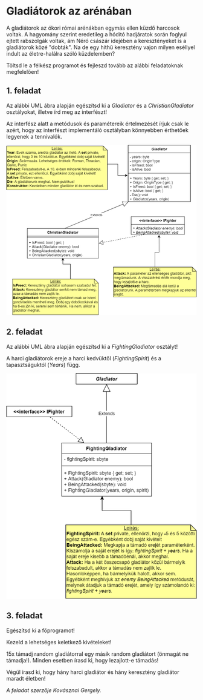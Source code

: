 # Gladiátorok az arénában

A gladiátorok az ókori római arénákban egymás ellen küzdő harcosok voltak. 
A hagyomány szerint eredetileg a hódító hadjáratok során foglyul ejtett rabszolgák voltak, ám Néró császár idejében a keresztényeket is a gladiátorok közé "dobták". 
Na de egy hithű keresztény vajon milyen eséllyel indult az életre-halálra szóló küzdelemben?

Töltsd le a félkész programot és fejleszd tovább az alábbi feladatoknak megfelelően!

## 1. feladat

Az alábbi UML ábra alapján egészítsd ki a *Gladiator* és a *ChristianGladiator* osztályokat, illetve írd meg az interfészt!

Az interfész alatt a metódusok és paramétereik értelmezését írjuk csak le azért, hogy az interfészt implementáló osztályban könnyebben érthetőek legyenek a tennivalók.

![UML-1](gladiators_UML_1.png)

## 2. feladat

Az alábbi UML ábra alapján egészítsd ki a *FightingGladiator* osztályt!

A harci gladiátorok ereje a harci kedvüktől (*FightingSpirit*) és a tapasztságuktól (*Years*) függ.

![UML-2](gladiators_UML_2.png)

## 3. feladat

Egészítsd ki a főprogramot!

Kezeld a lehetséges keletkező kivételeket!

15x támadj random gladiátorral egy másik random gladiátort (önmagát ne támadja!). Minden esetben írasd ki, hogy lezajlott-e támadás!

Végül írasd ki, hogy hány harci gladiátor és hány keresztény gladiátor maradt életben!


*A feladat szerzője Kovásznai Gergely.*

